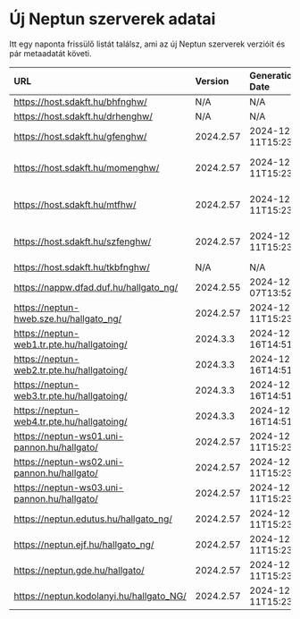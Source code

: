 # Új Neptun szerverek adatai

Itt egy naponta frissülő listát találsz, ami az új Neptun szerverek verzióit és pár metaadatát követi.

| URL                                         | Version   | Generation Date     | Organization Name                 | Captcha Required |
|:------------------------------------------|:--------|:------------------|:--------------------------------|:---------------|
| https://host.sdakft.hu/bhfnghw/             | N/A       | N/A                 | N/A                               | N/A              |
| https://host.sdakft.hu/drhenghw/            | N/A       | N/A                 | N/A                               | N/A              |
| https://host.sdakft.hu/gfenghw/             | 2024.2.57 | 2024-12-11T15:23:02 | Gál Ferenc Egyetem                | 3                |
| https://host.sdakft.hu/momenghw/            | 2024.2.57 | 2024-12-11T15:23:02 | Moholy-Nagy Művészeti Egyetem     | 3                |
| https://host.sdakft.hu/mtfhw/               | 2024.2.57 | 2024-12-11T15:23:02 | Magyar Táncművészeti Egyetem      | 3                |
| https://host.sdakft.hu/szfenghw/            | 2024.2.57 | 2024-12-11T15:23:02 | Színház- és Filmművészeti Egyetem | 3                |
| https://host.sdakft.hu/tkbfnghw/            | N/A       | N/A                 | N/A                               | N/A              |
| https://nappw.dfad.duf.hu/hallgato_ng/      | 2024.2.55 | 2024-12-07T13:52:30 | Dunaújvárosi Egyetem              | 3                |
| https://neptun-hweb.sze.hu/hallgato_ng/     | 2024.2.57 | 2024-12-11T15:23:02 | Széchenyi István Egyetem          | 3                |
| https://neptun-web1.tr.pte.hu/hallgatoing/  | 2024.3.3  | 2024-12-16T14:51:46 | Pécsi Tudományegyetem             | 3                |
| https://neptun-web2.tr.pte.hu/hallgatoing/  | 2024.3.3  | 2024-12-16T14:51:46 | Pécsi Tudományegyetem             | 3                |
| https://neptun-web3.tr.pte.hu/hallgatoing/  | 2024.3.3  | 2024-12-16T14:51:46 | Pécsi Tudományegyetem             | 3                |
| https://neptun-web4.tr.pte.hu/hallgatoing/  | 2024.3.3  | 2024-12-16T14:51:46 | Pécsi Tudományegyetem             | 3                |
| https://neptun-ws01.uni-pannon.hu/hallgato/ | 2024.2.57 | 2024-12-11T15:23:02 | Pannon Egyetem                    | 3                |
| https://neptun-ws02.uni-pannon.hu/hallgato/ | 2024.2.57 | 2024-12-11T15:23:02 | Pannon Egyetem                    | 3                |
| https://neptun-ws03.uni-pannon.hu/hallgato/ | 2024.2.57 | 2024-12-11T15:23:02 | Pannon Egyetem                    | 3                |
| https://neptun.edutus.hu/hallgato_ng/       | 2024.2.57 | 2024-12-11T15:23:02 | Edutus Egyetem                    | 3                |
| https://neptun.ejf.hu/hallgato_ng/          | 2024.2.57 | 2024-12-11T15:23:02 | Eötvös József Főiskola            | 3                |
| https://neptun.gde.hu/hallgato/             | 2024.2.57 | 2024-12-11T15:23:02 | Gábor Dénes Egyetem               | 3                |
| https://neptun.kodolanyi.hu/hallgato_NG/    | 2024.2.57 | 2024-12-11T15:23:02 | Kodolányi János Egyetem           | 1                |